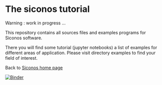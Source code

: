 # The siconos tutorial


Warning : work in progress ...

This repository contains all sources files and examples programs for Siconos software.


There you will find some tutorial (jupyter notebooks) 
a list of examples for different areas of application. Please visit directory examples to find your field of interest. 

Back to [Siconos home page](https://nonsmooth.gricad-pages.univ-grenoble-alpes.fr/siconos/index.html)


[![Binder](https://mybinder.org/badge.svg)](https://mybinder.org/v2/git/https%3A%2F%2Fgricad-gitlab.univ-grenoble-alpes.fr%2Fperignfr%2Fsiconos-tutorial.git/e632aee2241c3a2730a6e0613c71830c11cb60bf)